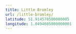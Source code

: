 ```yaml
---
title: Little Bromley
url: /little-bromley/
latitude: 51.914578500000005
longitude: 1.0494605000000001
---
```

